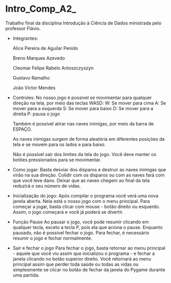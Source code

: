 # Intro_Comp_A2_
Trabalho final da disciplina Introdução à Ciência de Dados ministrada pelo professor Flávio.

- Integrantes:

	Alice Pereira de Aguilar Penido
	
	Breno Marques Azevedo
	
	Cleomar Felipe Rabelo Antoszczyszyn

	Gustavo Ramalho
	
	João Victor Mendes

- Controles:
No nosso jogo é possível se movimentar para qualquer direção na tela, por meio das teclas WASD:
	W: Se mover para cima
	A: Se mover para a esquerda
	S: Se mover para baixo
	D: Se mover para a direita
	P: pausa o jogo	
	
	Também é possível atirar nas naves inimigas, por meio da barra de ESPAÇO.
	
	As naves inimigas surgem de forma aleatória em diferentes posições da tela e se movem para
	os lados e para baixo.

	Não é possível sair dos limites da tela do jogo.
	Você deve manter os botões pressionados para se movimentar.

- Como jogar:
Basta desviar dos disparos e destruir as naves inimigas que virão na sua direção. 
Colidir com os disparos ou com as naves fará com que você leve dano.
Deixar que as naves chegem ao final da tela reduzirá o seu número de vidas.
	
- Inicialização do jogo:
Após compilar o programa você verá uma nova janela aberta. Nela está o nosso jogo com o menu principal. 
Para começar a jogar, basta clicar com mouse - botão direito ou esquerdo. Assim, o jogo começará e você
já poderá se divertir.

- Função Pause
Ao pausar o jogo, você pode resumir clicando em qualquer tecla, exceto a tecla P, pois ela que aciona o pause.
Enquanto pausado, não é possível fechar o jogo. Para fechar, é necessário resumir o jogo e fechar normalmente.

- Sair e fechar o jogo
Para fechar o jogo, basta retornar ao menu principal - aquele que você viu assim que inicializou o programa -
e fechar a janela clicando no botão superior direito. Você retornará ao menu principal assim que perder toda
saúde ou todas as vidas ou simplesmente se clicar no botão de fechar da janela do Pygame durante uma partida.

